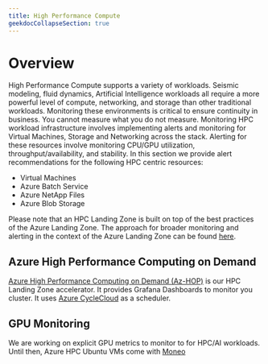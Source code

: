 ```yaml
---
title: High Performance Compute
geekdocCollapseSection: true
---
```


# Overview

High Performance Compute supports a variety of workloads. Seismic modeling, fluid dynamics, Artificial Intelligence workloads all require a more powerful level of compute, networking, and storage than other traditional workloads.  Monitoring these environments is critical to ensure continuity in business. You cannot measure what you do not measure. Monitoring HPC workload infrastructure involves implementing alerts and monitoring for Virtual Machines, Storage and Networking across the stack. Alerting for these resources involve monitoring CPU/GPU utilization, throughput/availability, and stability. In this section we provide alert recommendations for the following HPC centric resources:

* Virtual Machines
* Azure Batch Service
* Azure NetApp Files
* Azure Blob Storage

Please note that an HPC Landing Zone is built on top of the best practices of the Azure Landing Zone. The approach for broader monitoring and alerting in the context of the Azure Landing Zone can be found [here](https://azure.github.io/azure-monitor-baseline-alerts/patterns/alz/Monitoring-and-Alerting/).

## Azure High Performance Computing on Demand

[Azure High Performance Computing on Demand (Az-HOP)](https://learn.microsoft.com/azure/cloud-adoption-framework/scenarios/azure-hpc/azure-hpc-landing-zone-accelerator) is our HPC Landing Zone accelerator. It provides Grafana Dashboards to monitor you cluster. It uses [Azure CycleCloud](https://learn.microsoft.com/azure/cyclecloud/overview?view=cyclecloud-8) as a scheduler.

## GPU Monitoring

We are working on explicit GPU metrics to monitor to for HPC/AI workloads. Until then, Azure HPC Ubuntu VMs come with [Moneo](https://github.com/Azure/Moneo)
